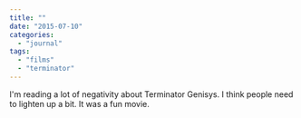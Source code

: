 ```yaml
---
title: ""
date: "2015-07-10"
categories: 
  - "journal"
tags: 
  - "films"
  - "terminator"
---
```


I'm reading a lot of negativity about Terminator Genisys. I think people need to lighten up a bit. It was a fun movie.
